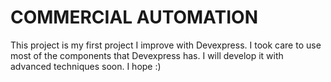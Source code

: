 # COMMERCIAL AUTOMATION
This project is my first project I improve with Devexpress. 
I took care to use most of the components that Devexpress has. 
I will develop it with advanced techniques soon.
I hope :)
